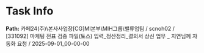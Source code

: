 # Task Info

**Path:** 카페24(주)\본사사업장\[CG]MI본부\MIH그룹\밸류업팀 / scnoh02 / [331092] 마케팅 전표 검증 파일(토스) 입력_정산정리_결의서 상신 업무 _ 지연님께 자동화 요청 / 2025-09-01_00-00-00

